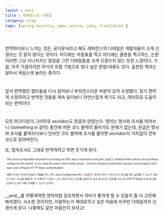 ```yaml
---
layout : post
title : 레퍼런스의 디테일
category: blog
tags: [spring_security, open_source, java, translation ]
---
```


# 

번역하다보니 느끼는 것은, 공식문서라고 해도 레퍼런스의 디테일은 개발자들이 크게 신경쓰는 것 같지 않다는 것이다. 어디에는 마침표를 찍고 어디에는 콜론을 찍고하는, 논문이라면 그냥 지나치지는 않았을 그런 디테일들을 크게 신경쓰지 않는 듯한 느낌이다. 가끔, 아주 가끔이지만 의식의 흐름 기법으로 썼나 싶은 문법/내용도 있다. 출판된 책과는 달라서 새삼스레 놀라는 중이다.


#

앞서 번역했던 챕터들을 다시 읽어보니 부자연스러운 부분이 있어 수정했다. 읽기 편하게 수정하려고 번역한 것들을 계속 읽다보니 자연스럽게 복기도 되고, 여러모로 도움이 되는 번역이다.


#

모든 마크다운이 그러하듯 asciidoc도 한글과 안맞는다. 영어는 명사와 조사를 띄어쓰니 (something in 같이) 중간에 어떤 코드 블럭이 들어가도 문제가 없는데, 한글은 명사와 조사를 붙여쓰다보니 인라인 코드 블럭에 조사를 붙이면 asciidoc이 가차없이 전부 코드로 읽어버린다. 

또, 접속조사도 그대로 번역하려고 하면 웃기게 된다.

![챕터3 번역 영어](/images/posts/2015/5/tran_english.png)
![챕터3 번역 한글](/images/posts/2015/5/tran_korean.png)

__and__를 어떻게하면 영어처럼 강조하면서 의미가 통하게 할 수 있을지 좀 더 고민해봐야겠다. 사소한 것이지만, 이왕하는거 제대로하고 싶은 마음에 자꾸만 디테일까지 신경쓰게 된다. 나중에도 같은 마음인지 보자고!

